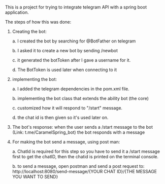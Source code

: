 This is a project for trying to integrate telegram API with a spring boot application.

The steps of how this was done:
1. Creating the bot:

    a. I created the bot by searching for @BotFather on telegram
   
    b. I asked it to create a new bot by sending /newbot
  
    c. it generated the botToken after I gave a username for it.
    
    d. The BotToken is used later when connecting to it
3. implementing the bot:
   
    a. I added the telegram dependencies in the pom.xml file.

    b. implementing the bot class that extends the ability bot (the core)

    c. customized how it will respond to "/start" message.

    d. the chat id is then given so it's used later on.

5. The bot's response: when the user sends a /start message to the bot (Link: t.me/CaramelSpring_bot) the bot responds with a message

6. For making the bot send a message, using post man: 

    a. ChatId is required for this step so you have to send it a /start message first to get the chatID, then the chatid is printed on the terminal console. 

    b. to send a message, open postman and send a post request to: http://localhost:8080/send-message/{YOUR CHAT ID}/{THE MESSAGE YOU WANT TO SEND}
